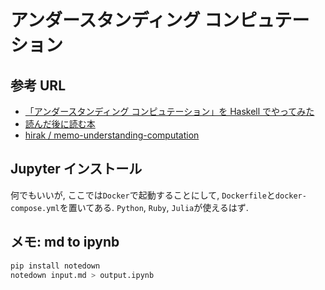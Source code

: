 # アンダースタンディング コンピュテーション

## 参考 URL
- [「アンダースタンディング コンピュテーション」を Haskell でやってみた](https://github.com/spinylobster/book-understanding-computation-in-haskell)
- [読んだ後に読む本](https://github.com/ko1/uc_ja/wiki/NextBook)
- [hirak / memo-understanding-computation](https://github.com/hirak/memo-understanding-computation)

## Jupyter インストール
何でもいいが, ここでは`Docker`で起動することにして,
`Dockerfile`と`docker-compose.yml`を置いてある.
`Python`, `Ruby`, `Julia`が使えるはず.

## メモ: md to ipynb
```sh
pip install notedown
notedown input.md > output.ipynb
```
